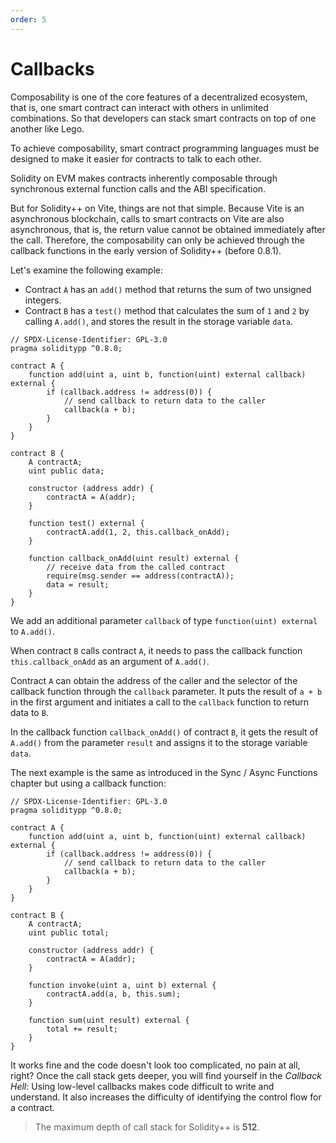 ```yaml
---
order: 5
---
```


# Callbacks

Composability is one of the core features of a decentralized ecosystem, that is, one smart contract can interact with others in unlimited combinations. So that developers can stack smart contracts on top of one another like Lego.

To achieve composability, smart contract programming languages must be designed to make it easier for contracts to talk to each other.

Solidity on EVM makes contracts inherently composable through synchronous external function calls and the ABI specification.

But for Solidity++ on Vite, things are not that simple. Because Vite is an asynchronous blockchain, calls to smart contracts on Vite are also asynchronous, that is, the return value cannot be obtained immediately after the call. Therefore, the composability can only be achieved through the callback functions in the early version of Solidity++ (before 0.8.1).

Let's examine the following example:
* Contract `A` has an `add()` method that returns the sum of two unsigned integers.
* Contract `B` has a `test()` method that calculates the sum of `1` and `2` by calling `A.add()`, and stores the result in the storage variable `data`.

```solidity
// SPDX-License-Identifier: GPL-3.0
pragma soliditypp ^0.8.0;

contract A {
    function add(uint a, uint b, function(uint) external callback) external {
        if (callback.address != address(0)) {
            // send callback to return data to the caller
            callback(a + b);
        }
    }
}

contract B {
    A contractA;
    uint public data;

    constructor (address addr) {
        contractA = A(addr);
    }

    function test() external {
        contractA.add(1, 2, this.callback_onAdd);
    }

    function callback_onAdd(uint result) external {
        // receive data from the called contract
        require(msg.sender == address(contractA));
        data = result;
    }
}
```

We add an additional parameter `callback` of type `function(uint) external` to `A.add()`.

When contract `B` calls contract `A`, it needs to pass the callback function `this.callback_onAdd` as an argument of `A.add()`.

Contract `A` can obtain the address of the caller and the selector of the callback function through the `callback` parameter. It puts the result of `a + b` in the first argument and initiates a call to the `callback` function to return data to `B`.

In the callback function `callback_onAdd()` of contract `B`, it gets the result of `A.add()` from the parameter `result` and assigns it to the storage variable `data`.

The next example is the same as introduced in the Sync / Async Functions chapter but using a callback function:

```solidity
// SPDX-License-Identifier: GPL-3.0
pragma soliditypp ^0.8.0;

contract A {
    function add(uint a, uint b, function(uint) external callback) external {
        if (callback.address != address(0)) {
            // send callback to return data to the caller
            callback(a + b);
        }
    }
}

contract B {
    A contractA;
    uint public total;

    constructor (address addr) {
        contractA = A(addr);
    }

    function invoke(uint a, uint b) external {
        contractA.add(a, b, this.sum);
    }

    function sum(uint result) external {
        total += result;
    }
}
```

It works fine and the code doesn't look too complicated, no pain at all, right? Once the call stack gets deeper, you will find yourself in the *Callback Hell*: Using low-level callbacks makes code difficult to write and understand. It also increases the difficulty of identifying the control flow for a contract.

> The maximum depth of call stack for Solidity++ is **512**.